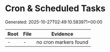 # Cron & Scheduled Tasks

Generated: 2025-10-27T02:49:10.583971+00:00

| Root | File | Evidence |
| --- | --- | --- |
| - | - | no cron markers found |
